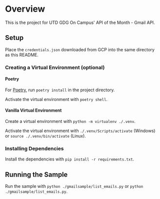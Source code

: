 # Overview

This is the project for UTD GDG On Campus' API of the Month - Gmail API.

## Setup

Place the `credentials.json` downloaded from GCP into the same directory as this README.

### Creating a Virtual Environment (optional)

#### Poetry

For [Poetry](https://python-poetry.org/), run `poetry install` in the project directory.

Activate the virtual environment with `poetry shell`.

#### Vanilla Virtual Environment

Create a virtual environment with `python -m virtualenv ./.venv`.

Activate the virtual environment with `./.venv/Scripts/activate` (Windows) or `source ./.venv/bin/activate` (Linux).

### Installing Dependencies

Install the dependencies with `pip install -r requirements.txt`.

## Running the Sample

Run the sample with `python ./gmailsample/list_emails.py` or `python ./gmailsample/list_emails.py`.
